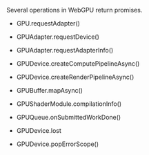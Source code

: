 Several operations in WebGPU return promises.

- GPU.requestAdapter()

- GPUAdapter.requestDevice()

- GPUAdapter.requestAdapterInfo()

- GPUDevice.createComputePipelineAsync()

- GPUDevice.createRenderPipelineAsync()

- GPUBuffer.mapAsync()

- GPUShaderModule.compilationInfo()

- GPUQueue.onSubmittedWorkDone()

- GPUDevice.lost

- GPUDevice.popErrorScope()